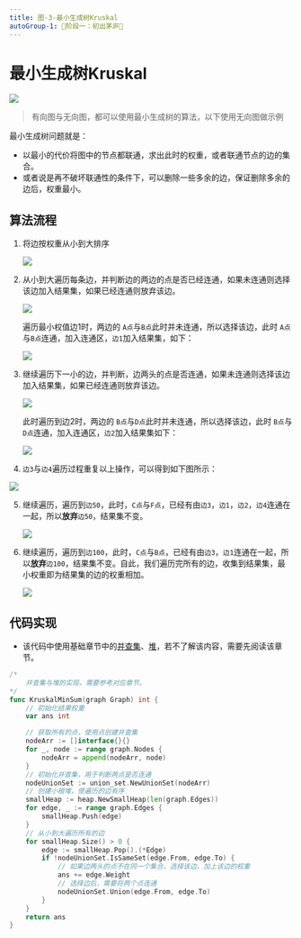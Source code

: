 ```yaml
---
title: 图-3-最小生成树Kruskal
autoGroup-1: 🌱阶段一：初出茅庐🌱
---
```


# 最小生成树Kruskal

![](/advance_2_graph_3_kruskal.assets/graph_kruskal.drawio.png)

> 有向图与无向图，都可以使用最小生成树的算法，以下使用无向图做示例

最小生成树问题就是：

- 以最小的代价将图中的节点都联通，求出此时的权重，或者联通节点的边的集合。
- 或者说是再不破坏联通性的条件下，可以删除一些多余的边，保证删除多余的边后，权重最小。

## 算法流程

1. 将边按权重从小到大排序

   ![](/advance_2_graph_3_kruskal.assets/graph_kruskal_step1.drawio.png)

2. 从小到大遍历每条边，并判断边的两边的点是否已经连通，如果未连通则选择该边加入结果集，如果已经连通则放弃该边。

   ![](/advance_2_graph_3_kruskal.assets/graph_kruskal_step2.drawio.png)

   遍历最小权值边1时，两边的 `A点`与`B点`此时并未连通，所以选择该边，此时 `A点`与`B点`连通，加入连通区，`边1`加入结果集，如下：

   ![](/advance_2_graph_3_kruskal.assets/graph_kruskal-step3.drawio.png)

3. 继续遍历下一小的边，并判断，边两头的点是否连通，如果未连通则选择该边加入结果集，如果已经连通则放弃该边。

   ![](/advance_2_graph_3_kruskal.assets/graph_kruskal_step4.drawio.png)

   此时遍历到边2时，两边的 `B点`与`D点`此时并未连通，所以选择该边，此时 `B点`与`D点`连通，加入连通区，`边2`加入结果集如下：

   ![](/advance_2_graph_3_kruskal.assets/graph_kruskal_step5.drawio.png)

4.  `边3`与`边4`遍历过程重复以上操作，可以得到如下图所示：

   ![](/advance_2_graph_3_kruskal.assets/graph_kruskal_step6.drawio.png)

5. 继续遍历，遍历到`边50`，此时，`C点`与`F点`，已经有由`边3`，`边1`，`边2`，`边4`连通在一起，所以**放弃**`边50`，结果集不变。

   ![](/advance_2_graph_3_kruskal.assets/graph_kruskal_step7.drawio.png)

6. 继续遍历，遍历到`边100`，此时，`C点`与`B点`，已经有由`边3`，`边1`连通在一起，所以**放弃**`边100`，结果集不变。自此，我们遍历完所有的边，收集到结果集，最小权重即为结果集的边的权重相加。

   ![](/advance_2_graph_3_kruskal.assets/graph_kruskal_step8.drawio.png)

## 代码实现

- 该代码中使用基础章节中的[并查集](/algorithm/g1_base_8_union_set_1)、[堆](/algorithm/g1_base_9_heap)，若不了解该内容，需要先阅读该章节。

```go
/*
	并查集与堆的实现，需要参考对应章节。
*/
func KruskalMinSum(graph Graph) int {
	// 初始化结果权重
	var ans int

	// 获取所有的点，使用点创建并查集
	nodeArr := []interface{}{}
	for _, node := range graph.Nodes {
		nodeArr = append(nodeArr, node)
	}
	// 初始化并查集，用于判断两点是否连通
	nodeUnionSet := union_set.NewUnionSet(nodeArr)
	// 创建小根堆，使遍历的边有序
	smallHeap := heap.NewSmallHeap(len(graph.Edges))
	for edge, _ := range graph.Edges {
		smallHeap.Push(edge)
	}
	// 从小到大遍历所有的边
	for smallHeap.Size() > 0 {
		edge := smallHeap.Pop().(*Edge)
		if !nodeUnionSet.IsSameSet(edge.From, edge.To) {
			// 如果边两头的点不在同一个集合，选择该边，加上该边的权重
			ans += edge.Weight
			// 选择边后，需要将两个点连通
			nodeUnionSet.Union(edge.From, edge.To)
		}
	}
	return ans
}
```

